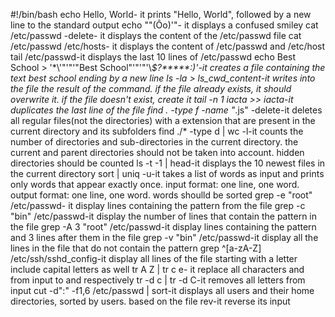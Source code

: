 #!/bin/bash
echo Hello, World- it prints "Hello, World", followed by a new line to the standard output
echo "\"(Ôo)'"- it displays a confused smiley
cat /etc/passwd -delete- it displays the content of the /etc/passwd file
cat /etc/passwd /etc/hosts- it displays the content of /etc/passwd and /etc/host
tail /etc/passwd-it displays the last 10 lines of /etc/passwd
echo Best School > '\*\\'"'"'"Best School"\'"'"'\\*$\?\*\*\*\*\*:)'-it creates a file containing the text best school ending by a new line
ls -la > ls_cwd_content-it writes into the file the result of the command. if the file already exists, it should overwrite it. if the file doesn't exist, create it
tail -n 1 iacta >> iacta-it duplicates the last line of the file
find . -type f -name "*.js" -delete-it deletes all regular files(not the directories) with a extension that are present in the current directory and its subfolders
find ./* -type d | wc -l-it counts the number of directories and sub-directories in the current directory. the current and parent directories should not be taken into account. hidden directories should be counted
ls -t -1 | head-it displays the 10 newest files in the current directory
sort | uniq -u-it takes a list of words as input and prints only words that appear exactly once. input format: one line, one word. output format: one line, one word. words shoulld be sorted
grep -e "root" /etc/passwd- it display lines containing the pattern from the file
grep -c "bin" /etc/passwd-it display the number of lines that contain the pattern in the file
grep -A 3 "root" /etc/passwd-it display lines containing the pattern and 3 lines after them in the file
grep -v "bin" /etc/passwd-it display all the lines in the file that do not contain the pattern
grep ^[a-zA-Z] /etc/ssh/sshd_config-it display all lines of the file starting with a letter include capital letters as well
tr A Z | tr c e- it replace all characters and from input to and respectively
tr -d c | tr -d C-it removes all letters from input
cut -d":" -f1,6 /etc/passwd | sort-it displays all users and their home directories, sorted by users. based on the file
rev-it reverse its input
